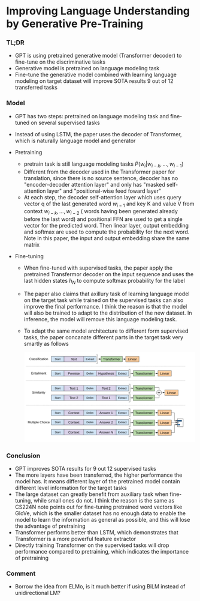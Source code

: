# Improving Language Understanding by Generative Pre-Training

### TL;DR

* GPT is using pretrained generative model (Transformer decoder) to fine-tune on the discriminative tasks
* Generative model is pretrained on language modeling task
* Fine-tune the generative model combined with learning language modeling on target dataset will improve SOTA results  9 out of 12 transferred tasks 

### Model

* GPT has two steps: pretrained on language modeling task and fine-tuned on several supervised tasks

* Instead of using LSTM, the paper uses the decoder of Transformer, which is naturally language model and generator 

* Pretraining

  * pretrain task is still language modeling tasks $P(w_i|w_{i-k},\ldots,w_{i-1})$
  * Different from the decoder used in the Transformer paper for translation, since there is no source sentence, decoder has no "encoder-decoder attention layer" and only has "masked self-attention layer" and "positional-wise feed foward layer" 
  * At each step, the decoder self-attention layer which uses query vector q of the last generated word $w_{i-1}$ and key K and value V from context $w_{i-k},\ldots,w_{i-2}$ ( words having been generated already before the last word) and positional FFN are used to get a single vector for the predicted word. Then linear layer, output embedding and softmax are used to compute the probability for the next word. Note in this paper, the input and output embedding share the same matrix

* Fine-tuning

  * When fine-tuned with supervised tasks, the paper apply the pretrained Transfermor decoder on the input sequence and uses the last hidden states $h_{N}$ to compute softmax probability for the label

  * The paper also claims that axillury task of learning language model on the target task while trained on the supervised tasks can also improve the final performance. I think the reason is that the model will also be trained to adapt to the distribution of the new dataset. In inference, the model will remove this language modeling task. 

  * To adapt the same model architecture to different form supervised tasks, the paper concanate different parts in the target task very smartly as follows

    ![supervised tasks](../imgs/GPT.png) 

### Conclusion

* GPT improves SOTA results for 9 out 12 supervised tasks
* The more layers have been transferred, the higher performance the model has. It means different layer of the pretrained model contain different level information for the target tasks
* The large dataset can greatly benefit from auxiliary task when fine-tuning, while small ones do not. I think the reason is the same as CS224N note points out for fine-tuning pretrained word vectors like GloVe, which is the smaller dataset has no enough data to enable the model to learn the information as general as possible, and this will lose the advantage of pretraining 
* Transformer performs better than LSTM, which demonstrates that Transformer is a more powerful feature extractor
* Directly training Transformer on the supervised tasks will drop performance compared to pretraining, which indicates the importance of pretraining

### Comment

* Borrow the idea from ELMo, is it much better if using BiLM instead of unidirectional LM?